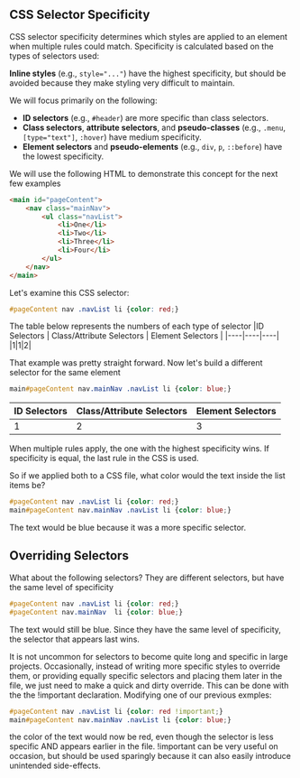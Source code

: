 ## CSS Selector Specificity

CSS selector specificity determines which styles are applied to an element when multiple rules could match. Specificity is calculated based on the types of selectors used:

**Inline styles** (e.g., `style="..."`) have the highest specificity, but should be avoided because they make styling very difficult to maintain.

We will focus primarily on the following:
- **ID selectors** (e.g., `#header`) are more specific than class selectors.
- **Class selectors**, **attribute selectors**, and **pseudo-classes** (e.g., `.menu`, `[type="text"]`, `:hover`) have medium specificity.
- **Element selectors** and **pseudo-elements** (e.g., `div`, `p`, `::before`) have the lowest specificity.

We will use the following HTML to demonstrate this concept for the next few examples
```html
<main id="pageContent">
    <nav class="mainNav">
        <ul class="navList">
            <li>One</li>
            <li>Two</li>
            <li>Three</li>
            <li>Four</li>
        </ul>
    </nav>
</main>
```
Let's examine this CSS selector:
```css
#pageContent nav .navList li {color: red;}
```
The table below represents the numbers of each type of selector
|ID Selectors |  Class/Attribute Selectors | Element Selectors |
|----|----|----|
|1|1|2| 

That example was pretty straight forward.  Now let's build a different selector for the same element
```css
main#pageContent nav.mainNav .navList li {color: blue;}
```

|ID Selectors |  Class/Attribute Selectors | Element Selectors |
|----|----|----|
|1|2|3| 

When multiple rules apply, the one with the highest specificity wins. If specificity is equal, the last rule in the CSS is used.

So if we applied both to a CSS file, what color would the text inside the list items be?
```css
#pageContent nav .navList li {color: red;}
main#pageContent nav.mainNav .navList li {color: blue;}
```

The text would be blue because it was a more specific selector.

## Overriding Selectors
What about the following selectors?  They are different selectors, but have the same level of specificity
```css
#pageContent nav .navList li {color: red;}
#pageContent nav.mainNav  li {color: blue;}
```

The text would still be blue.  Since they have the same level of specificity, the selector that appears last wins.


It is not uncommon for selectors to become quite long and specific in large projects.  Occasionally, instead of writing more specific styles to override them, or providing equally specific selectors and placing them later in the file, we just need to make a quick and dirty override.  This can be done with the the !important declaration. Modifying one of our previous exmples:

```css
#pageContent nav .navList li {color: red !important;}
main#pageContent nav.mainNav .navList li {color: blue;}
```
the color of the text would now be red, even though the selector is less specific AND appears earlier in the file.  !important can be very useful on occasion, but should be used sparingly because it can also easily introduce unintended side-effects.